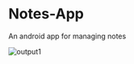 # Notes-App
An android app for managing notes

![output1](https://user-images.githubusercontent.com/107696788/188756905-585e82ef-4879-4a4f-9202-fed04a5097ef.gif)
